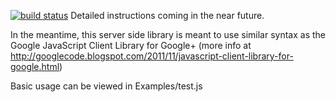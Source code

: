 [![build status](https://secure.travis-ci.org/phated/Google-Plus-Server-Library.png)](http://travis-ci.org/phated/Google-Plus-Server-Library)
Detailed instructions coming in the near future.

In the meantime, this server side library is meant to use similar syntax as the Google JavaScript Client Library for Google+ (more info at http://googlecode.blogspot.com/2011/11/javascript-client-library-for-google.html)

Basic usage can be viewed in Examples/test.js